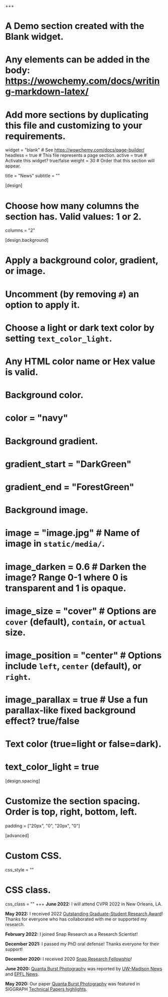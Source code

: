 +++
# A Demo section created with the Blank widget.
# Any elements can be added in the body: https://wowchemy.com/docs/writing-markdown-latex/
# Add more sections by duplicating this file and customizing to your requirements.

widget = "blank"  # See https://wowchemy.com/docs/page-builder/
headless = true  # This file represents a page section.
active = true  # Activate this widget? true/false
weight = 30  # Order that this section will appear.

title = "News"
subtitle = ""

[design]
  # Choose how many columns the section has. Valid values: 1 or 2.
  columns = "2"

[design.background]
  # Apply a background color, gradient, or image.
  #   Uncomment (by removing `#`) an option to apply it.
  #   Choose a light or dark text color by setting `text_color_light`.
  #   Any HTML color name or Hex value is valid.

  # Background color.
  # color = "navy"
  
  # Background gradient.
  # gradient_start = "DarkGreen"
  # gradient_end = "ForestGreen"
  
  # Background image.
  # image = "image.jpg"  # Name of image in `static/media/`.
  # image_darken = 0.6  # Darken the image? Range 0-1 where 0 is transparent and 1 is opaque.
  # image_size = "cover"  #  Options are `cover` (default), `contain`, or `actual` size.
  # image_position = "center"  # Options include `left`, `center` (default), or `right`.
  # image_parallax = true  # Use a fun parallax-like fixed background effect? true/false
  
  # Text color (true=light or false=dark).
  # text_color_light = true

[design.spacing]
  # Customize the section spacing. Order is top, right, bottom, left.
  padding = ["20px", "0", "20px", "0"]

[advanced]
 # Custom CSS. 
 css_style = ""
 
 # CSS class.
 css_class = ""
+++
**June 2022:** I will attend CVPR 2022 in New Orleans, LA.

**May 2022:** I received 2022 [Outstanding Graduate-Student Research Award](https://www.cs.wisc.edu/2022-cs-department-awards-and-thank-yous/)! Thanks for everyone who has collaborated with me or supported my research.

**February 2022:** I joined Snap Research as a Research Scientist!

**December 2021:** I passed my PhD oral defense! Thanks everyone for their support!

**December 2020:** I received 2020 [Snap Research Fellowship](https://research.snap.com/news/detail/2020-snap-research-fellows/)!

**June 2020:** [Quanta Burst Photography](https://wisionlab.cs.wisc.edu/project/quanta-burst-photography/) was reported by [UW-Madison News](https://news.wisc.edu/better-low-light-photography-may-come-one-photon-at-a-time/) and [EPFL News](https://actu.epfl.ch/news/capturing-moving-subjects-in-still-life-quality/).

**May 2020:** Our paper [Quanta Burst Photography](https://wisionlab.cs.wisc.edu/project/quanta-burst-photography/) was featured in SIGGRAPH [Technical Papers highlights](https://www.businesswire.com/news/home/20200514005743/en/SIGGRAPH-2020-Technical-Papers-Reveal-the-Latest-Trends-in-Computer-Graphics-Interactive-Techniques).
